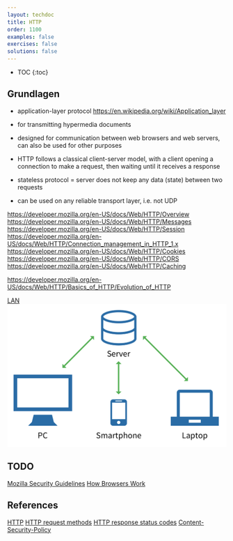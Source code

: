 ```yaml
---
layout: techdoc
title: HTTP
order: 1100
examples: false
exercises: false
solutions: false
---
```

* TOC
{:toc}

## Grundlagen
- application-layer protocol https://en.wikipedia.org/wiki/Application_layer

- for transmitting hypermedia documents
- designed for communication between web browsers and web servers, can also be used for other purposes
- HTTP follows a classical client-server model, with a client opening a connection to make a request, then waiting until it receives a response
-  stateless protocol = server does not keep any data (state) between two requests
- can be used on any reliable transport layer, i.e. not UDP


https://developer.mozilla.org/en-US/docs/Web/HTTP/Overview
https://developer.mozilla.org/en-US/docs/Web/HTTP/Messages
https://developer.mozilla.org/en-US/docs/Web/HTTP/Session
https://developer.mozilla.org/en-US/docs/Web/HTTP/Connection_management_in_HTTP_1.x
https://developer.mozilla.org/en-US/docs/Web/HTTP/Cookies
https://developer.mozilla.org/en-US/docs/Web/HTTP/CORS
https://developer.mozilla.org/en-US/docs/Web/HTTP/Caching


https://developer.mozilla.org/en-US/docs/Web/HTTP/Basics_of_HTTP/Evolution_of_HTTP



[LAN](https://de.wikipedia.org/wiki/Local_Area_Network)
![C](../assets/img/client_server_model.png 'Client...')


## TODO
[Mozilla Security Guidelines](https://wiki.mozilla.org/Security/Guidelines/Web_Security)
[How Browsers Work](https://www.html5rocks.com/en/tutorials/internals/howbrowserswork/)

## References
[HTTP](https://developer.mozilla.org/en-US/docs/Web/HTTP/Headers)
[HTTP request methods](https://developer.mozilla.org/en-US/docs/Web/HTTP/Methods)
[HTTP response status codes](https://developer.mozilla.org/en-US/docs/Web/HTTP/Status)
[Content-Security-Policy](https://developer.mozilla.org/en-US/docs/Web/HTTP/Headers/Content-Security-Policy)
[]()
[]()
[]()